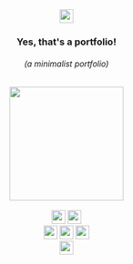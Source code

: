 <div> 

  <div align="center"> 
    <a href="https://www.linkedin.com/in/brnsalg/" target="_blank"><img height="24rem" src="https://img.shields.io/badge/LinkedIn-0077B5?style=for-the-badge&logo=linkedin&logoColor=white" /></a>
      <h3><strong>Yes, that's a portfolio!</strong></h3>
      <h6><i>(a minimalist portfolio)</i></h6>
  </div>
  
  
  <div align="center"> 
<!--        <img height="200rem" src="https://media.tenor.com/S7tux02azhMAAAAC/batman-batman-the-animated-series.gif"/> -->
<!--        <img height="200rem" src="https://i.pinimg.com/originals/04/b5/71/04b5711d4299553b6a5cf9ce0eb25888.gif"/> -->
<!--       <img height="200rem" src="https://i.pinimg.com/originals/ce/1b/98/ce1b98f417a952432db7ce945142068a.gif"/> -->
<!--     <img height="200rem" src="https://giffiles.alphacoders.com/142/14239.gif"/> -->
     <img height="200rem" src="https://giffiles.alphacoders.com/427/4272.gif"/>
<!--      <img height="200rem" src="https://giffiles.alphacoders.com/361/36178.gif"/> -->
  </div>
  </div>
  
  <br>
  
  <div align="center">
<!--     <img height="24rem" src="https://img.shields.io/badge/html5-%23E34F26.svg?style=for-the-badge&logo=html5&logoColor=white" /> -->
<!--     <img height="24rem" src="https://img.shields.io/badge/css3-%231572B6.svg?style=for-the-badge&logo=css3&logoColor=white" />  -->
<!--     <img height="24rem" src="https://img.shields.io/badge/JavaScript-F7DF1E?style=for-the-badge&logo=javascript&logoColor=black" /> -->
    <img height="24rem" src="https://img.shields.io/badge/TypeScript-007ACC?style=for-the-badge&logo=typescript&logoColor=white" />
    <img height="24rem" src="https://img.shields.io/badge/Python-FFD43B?style=for-the-badge&logo=python&logoColor=blue" />
      <br>
    <img height="24rem" src="https://img.shields.io/badge/Angular-DD0031?style=for-the-badge&logo=angular&logoColor=white" />
    <img height="24rem" src="https://img.shields.io/badge/Django-092E20?style=for-the-badge&logo=django&logoColor=green" />
    <img height="24rem" src="https://img.shields.io/badge/django%20rest-ff1709?style=for-the-badge&logo=django&logoColor=white" />
    <br>
    <img height="24rem" src="https://img.shields.io/badge/MySQL-005C84?style=for-the-badge&logo=mysql&logoColor=white" />
    <!--<img height="24rem" src="https://img.shields.io/badge/VSCode-0078D4?style=for-the-badge&logo=visual%20studio%20code&logoColor=white"/>-->
    <!--<img height="24rem" src="https://img.shields.io/badge/Ubuntu-E95420?style=for-the-badge&logo=ubuntu&logoColor=white" />-->
    
  </div>
  
</div>
